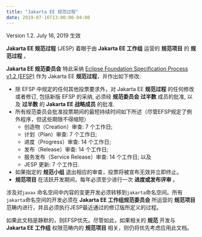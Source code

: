 ```yaml
---
title: "Jakarta EE 规范过程"
date: 2019-07-16T13:00:00-04:00
---
```


Version 1.2. July 16, 2019 生效

**Jakarta EE 规范过程** (JESP) 着眼于由 **Jakarta EE 工作组** 运营的 **规范项目** 的 **规范过程** 。 

**Jakarta EE 规范委员会** 特此采纳 [Eclipse Foundation Specification Process v1.2 (EFSP)](https://www.eclipse.org/projects/efsp?version=1.2) 作为 Jakarta EE **规范过程**，并作出如下修改:

* 除 EFSP 中规定的任何其他投票要求外，对 Jakarta EE **规范过程** 的任何修改或者修订, 包括新版 EFSP 的采纳, 必须经 **规范委员会**  **过半数** 成员的批准, 以及 **过半数** 的 **Jakarta EE 战略成员** 的批准.
* 所有规范委员会批准投票期间的最短持续时间如下所述（尽管EFSP规定了例外程序，但这些期限不得缩短）
  * 创造物（Creation）审查: 7 个工作日;
  * 计划（Plan）审查:  7 个工作日;
  * 进度（Progress）审查: 14 个工作日;
  * 发布（Release）审查: 14 个工作日;
  * 服务发布（Service Release）审查: 14 个工作日; 以及
  * JESP 更新: 7 个工作日.
* 如果指定的 **规范小组** 退出相应的审查，投票将被宣布无效并立即终止。
* **规范项目** 在活跃开发期间，每年必须至少进行一次 **进度或发布评审** 。

涉及对`javax` 命名空间中内容的变更开发必须转移到`jakarta`命名空间。所有`jakarta`命名空间的开发必须在 **Jakarta EE 工作组规范委员会** 所运营的 **规范项目** 范畴内进行，并且必须执行JESP最近通过的修订版所定义的过程。

如果此文档是静默的，则EFSP优先。尽管如此，如果相关的 **规范** 开发与 **Jakarta EE 工作组** 权限范畴内的 **规范项目** 相关，则仍将优先考虑应用此文档。
